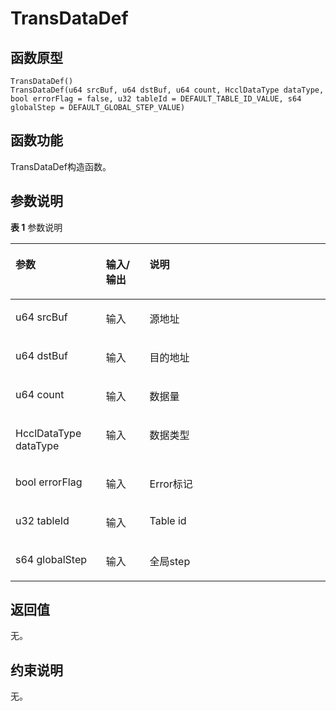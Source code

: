 # TransDataDef 

## 函数原型<a name="zh-cn_topic_0000001939004906_section151mcpsimp"></a>

```
TransDataDef()
TransDataDef(u64 srcBuf, u64 dstBuf, u64 count, HcclDataType dataType, bool errorFlag = false, u32 tableId = DEFAULT_TABLE_ID_VALUE, s64 globalStep = DEFAULT_GLOBAL_STEP_VALUE)
```

## 函数功能<a name="zh-cn_topic_0000001939004906_section154mcpsimp"></a>

TransDataDef构造函数。

## 参数说明<a name="zh-cn_topic_0000001939004906_section157mcpsimp"></a>

**表 1**  参数说明

<a name="zh-cn_topic_0000001939004906_table175mcpsimp"></a>
<table><thead align="left"><tr id="zh-cn_topic_0000001939004906_row182mcpsimp"><th class="cellrowborder" valign="top" width="28.71%" id="mcps1.2.4.1.1"><p id="zh-cn_topic_0000001939004906_p184mcpsimp"><a name="zh-cn_topic_0000001939004906_p184mcpsimp"></a><a name="zh-cn_topic_0000001939004906_p184mcpsimp"></a>参数</p>
</th>
<th class="cellrowborder" valign="top" width="13.86%" id="mcps1.2.4.1.2"><p id="zh-cn_topic_0000001939004906_p186mcpsimp"><a name="zh-cn_topic_0000001939004906_p186mcpsimp"></a><a name="zh-cn_topic_0000001939004906_p186mcpsimp"></a>输入/输出</p>
</th>
<th class="cellrowborder" valign="top" width="57.43000000000001%" id="mcps1.2.4.1.3"><p id="zh-cn_topic_0000001939004906_p188mcpsimp"><a name="zh-cn_topic_0000001939004906_p188mcpsimp"></a><a name="zh-cn_topic_0000001939004906_p188mcpsimp"></a>说明</p>
</th>
</tr>
</thead>
<tbody><tr id="zh-cn_topic_0000001939004906_row190mcpsimp"><td class="cellrowborder" valign="top" width="28.71%" headers="mcps1.2.4.1.1 "><p id="zh-cn_topic_0000001939004906_p192mcpsimp"><a name="zh-cn_topic_0000001939004906_p192mcpsimp"></a><a name="zh-cn_topic_0000001939004906_p192mcpsimp"></a>u64 srcBuf</p>
</td>
<td class="cellrowborder" valign="top" width="13.86%" headers="mcps1.2.4.1.2 "><p id="zh-cn_topic_0000001939004906_p194mcpsimp"><a name="zh-cn_topic_0000001939004906_p194mcpsimp"></a><a name="zh-cn_topic_0000001939004906_p194mcpsimp"></a>输入</p>
</td>
<td class="cellrowborder" valign="top" width="57.43000000000001%" headers="mcps1.2.4.1.3 "><p id="zh-cn_topic_0000001939004906_p196mcpsimp"><a name="zh-cn_topic_0000001939004906_p196mcpsimp"></a><a name="zh-cn_topic_0000001939004906_p196mcpsimp"></a>源地址</p>
</td>
</tr>
<tr id="zh-cn_topic_0000001939004906_row197mcpsimp"><td class="cellrowborder" valign="top" width="28.71%" headers="mcps1.2.4.1.1 "><p id="zh-cn_topic_0000001939004906_p199mcpsimp"><a name="zh-cn_topic_0000001939004906_p199mcpsimp"></a><a name="zh-cn_topic_0000001939004906_p199mcpsimp"></a>u64 dstBuf</p>
</td>
<td class="cellrowborder" valign="top" width="13.86%" headers="mcps1.2.4.1.2 "><p id="zh-cn_topic_0000001939004906_p201mcpsimp"><a name="zh-cn_topic_0000001939004906_p201mcpsimp"></a><a name="zh-cn_topic_0000001939004906_p201mcpsimp"></a>输入</p>
</td>
<td class="cellrowborder" valign="top" width="57.43000000000001%" headers="mcps1.2.4.1.3 "><p id="zh-cn_topic_0000001939004906_p203mcpsimp"><a name="zh-cn_topic_0000001939004906_p203mcpsimp"></a><a name="zh-cn_topic_0000001939004906_p203mcpsimp"></a>目的地址</p>
</td>
</tr>
<tr id="zh-cn_topic_0000001939004906_row204mcpsimp"><td class="cellrowborder" valign="top" width="28.71%" headers="mcps1.2.4.1.1 "><p id="zh-cn_topic_0000001939004906_p206mcpsimp"><a name="zh-cn_topic_0000001939004906_p206mcpsimp"></a><a name="zh-cn_topic_0000001939004906_p206mcpsimp"></a>u64 count</p>
</td>
<td class="cellrowborder" valign="top" width="13.86%" headers="mcps1.2.4.1.2 "><p id="zh-cn_topic_0000001939004906_p208mcpsimp"><a name="zh-cn_topic_0000001939004906_p208mcpsimp"></a><a name="zh-cn_topic_0000001939004906_p208mcpsimp"></a>输入</p>
</td>
<td class="cellrowborder" valign="top" width="57.43000000000001%" headers="mcps1.2.4.1.3 "><p id="zh-cn_topic_0000001939004906_p210mcpsimp"><a name="zh-cn_topic_0000001939004906_p210mcpsimp"></a><a name="zh-cn_topic_0000001939004906_p210mcpsimp"></a>数据量</p>
</td>
</tr>
<tr id="zh-cn_topic_0000001939004906_row211mcpsimp"><td class="cellrowborder" valign="top" width="28.71%" headers="mcps1.2.4.1.1 "><p id="zh-cn_topic_0000001939004906_p213mcpsimp"><a name="zh-cn_topic_0000001939004906_p213mcpsimp"></a><a name="zh-cn_topic_0000001939004906_p213mcpsimp"></a>HcclDataType dataType</p>
</td>
<td class="cellrowborder" valign="top" width="13.86%" headers="mcps1.2.4.1.2 "><p id="zh-cn_topic_0000001939004906_p215mcpsimp"><a name="zh-cn_topic_0000001939004906_p215mcpsimp"></a><a name="zh-cn_topic_0000001939004906_p215mcpsimp"></a>输入</p>
</td>
<td class="cellrowborder" valign="top" width="57.43000000000001%" headers="mcps1.2.4.1.3 "><p id="zh-cn_topic_0000001939004906_p217mcpsimp"><a name="zh-cn_topic_0000001939004906_p217mcpsimp"></a><a name="zh-cn_topic_0000001939004906_p217mcpsimp"></a>数据类型</p>
</td>
</tr>
<tr id="zh-cn_topic_0000001939004906_row218mcpsimp"><td class="cellrowborder" valign="top" width="28.71%" headers="mcps1.2.4.1.1 "><p id="zh-cn_topic_0000001939004906_p220mcpsimp"><a name="zh-cn_topic_0000001939004906_p220mcpsimp"></a><a name="zh-cn_topic_0000001939004906_p220mcpsimp"></a>bool errorFlag</p>
</td>
<td class="cellrowborder" valign="top" width="13.86%" headers="mcps1.2.4.1.2 "><p id="zh-cn_topic_0000001939004906_p222mcpsimp"><a name="zh-cn_topic_0000001939004906_p222mcpsimp"></a><a name="zh-cn_topic_0000001939004906_p222mcpsimp"></a>输入</p>
</td>
<td class="cellrowborder" valign="top" width="57.43000000000001%" headers="mcps1.2.4.1.3 "><p id="zh-cn_topic_0000001939004906_p224mcpsimp"><a name="zh-cn_topic_0000001939004906_p224mcpsimp"></a><a name="zh-cn_topic_0000001939004906_p224mcpsimp"></a>Error标记</p>
</td>
</tr>
<tr id="zh-cn_topic_0000001939004906_row225mcpsimp"><td class="cellrowborder" valign="top" width="28.71%" headers="mcps1.2.4.1.1 "><p id="zh-cn_topic_0000001939004906_p227mcpsimp"><a name="zh-cn_topic_0000001939004906_p227mcpsimp"></a><a name="zh-cn_topic_0000001939004906_p227mcpsimp"></a>u32 tableId</p>
</td>
<td class="cellrowborder" valign="top" width="13.86%" headers="mcps1.2.4.1.2 "><p id="zh-cn_topic_0000001939004906_p229mcpsimp"><a name="zh-cn_topic_0000001939004906_p229mcpsimp"></a><a name="zh-cn_topic_0000001939004906_p229mcpsimp"></a>输入</p>
</td>
<td class="cellrowborder" valign="top" width="57.43000000000001%" headers="mcps1.2.4.1.3 "><p id="zh-cn_topic_0000001939004906_p231mcpsimp"><a name="zh-cn_topic_0000001939004906_p231mcpsimp"></a><a name="zh-cn_topic_0000001939004906_p231mcpsimp"></a>Table id</p>
</td>
</tr>
<tr id="zh-cn_topic_0000001939004906_row232mcpsimp"><td class="cellrowborder" valign="top" width="28.71%" headers="mcps1.2.4.1.1 "><p id="zh-cn_topic_0000001939004906_p234mcpsimp"><a name="zh-cn_topic_0000001939004906_p234mcpsimp"></a><a name="zh-cn_topic_0000001939004906_p234mcpsimp"></a>s64 globalStep</p>
</td>
<td class="cellrowborder" valign="top" width="13.86%" headers="mcps1.2.4.1.2 "><p id="zh-cn_topic_0000001939004906_p236mcpsimp"><a name="zh-cn_topic_0000001939004906_p236mcpsimp"></a><a name="zh-cn_topic_0000001939004906_p236mcpsimp"></a>输入</p>
</td>
<td class="cellrowborder" valign="top" width="57.43000000000001%" headers="mcps1.2.4.1.3 "><p id="zh-cn_topic_0000001939004906_p238mcpsimp"><a name="zh-cn_topic_0000001939004906_p238mcpsimp"></a><a name="zh-cn_topic_0000001939004906_p238mcpsimp"></a>全局step</p>
</td>
</tr>
</tbody>
</table>

## 返回值<a name="zh-cn_topic_0000001939004906_section160mcpsimp"></a>

无。

## 约束说明<a name="zh-cn_topic_0000001939004906_section163mcpsimp"></a>

无。

